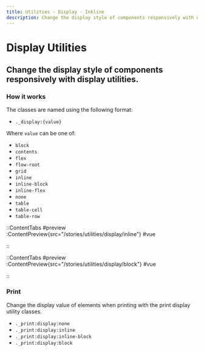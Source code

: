 ```yaml
---
title: Utilities - Display - Inkline
description: Change the display style of components responsively with display utilities. 
---
```


# Display Utilities
## Change the display style of components responsively with display utilities. 

### How it works
The classes are named using the following format:

- `._display:{value}`

Where `value` can be one of:
- `block`
- `contents`
- `flex`
- `flow-root`
- `grid`
- `inline`
- `inline-block`
- `inline-flex`
- `none`
- `table`
- `table-cell`
- `table-row`


::ContentTabs
#preview
:ContentPreview{src="/stories/utilities/display/inline"}
#vue
<!-- Autodocs{src="@inkline/inkline/stories/utilities/display/inline.vue" lang="vue"} -->
::

::ContentTabs
#preview
:ContentPreview{src="/stories/utilities/display/block"}
#vue
<!-- Autodocs{src="@inkline/inkline/stories/utilities/display/block.vue" lang="vue"} -->
::


### Print
Change the display value of elements when printing with the print display utility classes.
- `._print:display:none`
- `._print:display:inline`
- `._print:display:inline-block`
- `._print:display:block`
